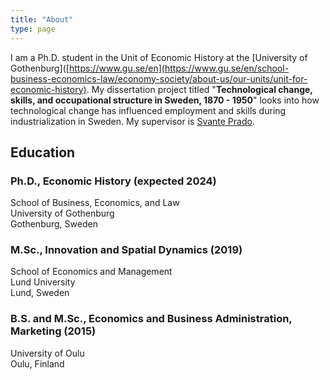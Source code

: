 ```yaml
---
title: "About"
type: page
---
```



I am a Ph.D. student in the Unit of Economic History at the [University of Gothenburg]([https://www.gu.se/en](https://www.gu.se/en/school-business-economics-law/economy-society/about-us/our-units/unit-for-economic-history). My dissertation project titled "**Technological change, skills, and occupational structure in Sweden, 1870 - 1950**" looks into how technological change has influenced employment and skills during industrialization in Sweden. My supervisor is [Svante Prado](https://www.gu.se/en/about/find-staff/svantelarsson).

## Education

### Ph.D., Economic History (expected 2024)
School of Business, Economics, and Law  
University of Gothenburg  
Gothenburg, Sweden  

### M.Sc., Innovation and Spatial Dynamics (2019)
School of Economics and Management  
Lund University  
Lund, Sweden  

### B.S. and M.Sc., Economics and Business Administration, Marketing (2015)
University of Oulu  
Oulu, Finland   

